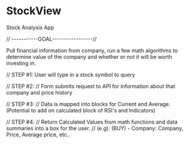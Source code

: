 # StockView
Stock Analysis App

// -----------GOAL-----------------//

Pull financial information from company, run a few math algorithms to determine
value of the company and whether or not it will be worth investing in.

// STEP #1:
User will type in a stock symbol to query

// STEP #2:
// Form submits request to API for information about that company and price history

// STEP #3:
// Data is mapped into blocks for Current and Average. (Potential to add on calculated block of RSI's and Indicators)

// STEP #4:
// Return Calculated Values from math functions and data summaries into a box for the user.
//  (e.g): (BUY) - Company: Company, Price, Average price, etc..
